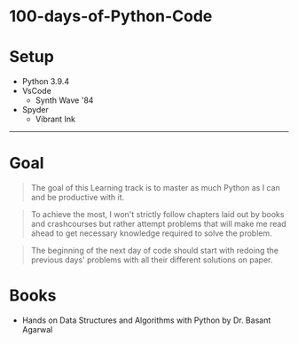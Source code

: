 # 100-days-of-Python-Code

# Setup
* Python 3.9.4
* VsCode
    * Synth Wave '84
* Spyder
    * Vibrant Ink
---
# Goal
> The goal of this Learning  track is to master as much Python as I can and be productive with it.

>To achieve the most, I won't strictly follow chapters laid out by books and crashcourses but rather attempt problems that will make me read ahead to get necessary knowledge required to solve the problem.

> The beginning of the next day of code should start with redoing the previous days' problems with all their different solutions on paper.

# Books
* Hands on Data Structures and Algorithms with Python by Dr. Basant Agarwal
